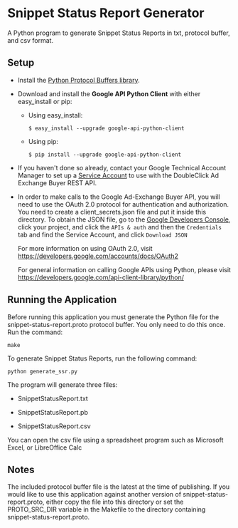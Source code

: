 # Snippet Status Report Generator #

A Python program to generate Snippet Status Reports in txt, protocol buffer, and
csv format.

## Setup ##

* Install the [Python Protocol Buffers library](http://code.google.com/p/protobuf/).

* Download and install the **Google API Python Client** with either
   easy_install or pip:

  * Using easy_install:

      ```
      $ easy_install --upgrade google-api-python-client
      ```

  * Using pip:

      ```
      $ pip install --upgrade google-api-python-client
      ```
* If you haven't done so already, contact your Google Technical Account
  Manager to set up a
  [Service Account](https://developers.google.com/accounts/docs/OAuth2ServiceAccount)
  to use with the DoubleClick Ad Exchange Buyer REST API.

* In order to make calls to the Google Ad-Exchange Buyer API, you will need to
  use the OAuth 2.0 protocol for authentication and authorization. You need to
  create a client_secrets.json file and put it inside this directory. To obtain
  the JSON file, go to the
  [Google Developers Console](https://console.developers.google.com/),
  click your project, and click the `APIs & auth` and then the `Credentials`
  tab and find the Service Account, and click `Download JSON`

  For more information on using OAuth 2.0, visit
  https://developers.google.com/accounts/docs/OAuth2

  For general information on calling Google APIs using Python, please visit
  https://developers.google.com/api-client-library/python/


## Running the Application ##
Before running this application you must generate the Python file for the
snippet-status-report.proto protocol buffer. You only need to do this once. Run
the command:

  ```
  make
  ```

To generate Snippet Status Reports, run the following command:

  ```
  python generate_ssr.py
  ```

The program will generate three files:

* SnippetStatusReport.txt

* SnippetStatusReport.pb

* SnippetStatusReport.csv

You can open the csv file using a spreadsheet program such as Microsoft Excel,
or LibreOffice Calc

## Notes ##
The included protocol buffer file is the latest at the time of publishing. If
you would like to use this application against another version of
snippet-status-report.proto, either copy the file into this directory or set the
PROTO_SRC_DIR variable in the Makefile to the directory containing
snippet-status-report.proto.
